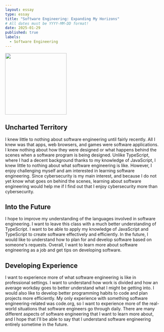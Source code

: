 ```yaml
---
layout: essay
type: essay
title: "Software Engineering: Expanding My Horizons"
# All dates must be YYYY-MM-DD format!
date: 2025-01-29
published: true
labels:
  - Software Engineering
---
```


<img width="200px" class="rounded float-start pe-4" src="..img/pexels-luis-gomes-166706-546819.jpg">

## Uncharted Territory

I knew little to nothing about software engineering until fairly recently. All I knew was that apps, web browsers, and games were software applications. I knew nothing about how they were designed or what happens behind the scenes when a software program is being designed. Unlike TypeScript, where I had a decent background thanks to my knowledge of JavaScript, I knew little to nothing about what software engineering is like. However, I enjoy challenging myself and am interested in learning software engineering. Since cybersecurity is my main interest, and because I do not yet know what goes on behind the scenes, learning about software engineering would help me if I find out that I enjoy cybersecurity more than cybersecurity.

## Into the Future

I hope to improve my understanding of the languages involved in software engineering. I want to leave this class with a much better understanding of TypeScript. I want to be able to apply my knowledge of JavaScript and TypeScript to create software effectively and efficiently. In the future, I would like to understand how to plan for and develop software based on someone's requests. Overall, I want to learn more about software engineering as a job and get tips on developing software.

## Developing Experience

I want to experience more of what software engineering is like in professional settings. I want to understand how work is divided and how an average workday goes to better understand what I might be getting into. I would also like to develop better programming habits to code and plan projects more efficiently. My only experience with something software engineering-related was code.org, so I want to experience more of the real-world situations that software engineers go through daily. There are many different aspects of software engineering that I want to learn more about, and I hope that I'll be able to say that I understand software engineering entirely sometime in the future.

